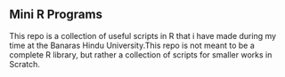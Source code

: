 ## Mini R Programs

This repo is a collection of useful scripts in R that i have made during my time at the Banaras Hindu University.This repo is not meant to be a complete R library, but rather a collection of scripts for smaller works in Scratch.


